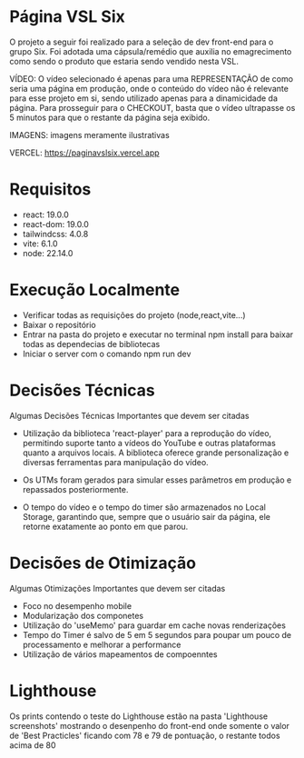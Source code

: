 # Página VSL Six
O projeto a seguir foi realizado para a seleção de dev front-end para o grupo Six.
Foi adotada uma cápsula/remédio que auxilia no emagrecimento como sendo o produto que estaria sendo vendido nesta VSL.

VÍDEO: O vídeo selecionado é apenas para uma REPRESENTAÇÃO de como seria uma página em produção, onde o conteúdo do vídeo não é relevante para esse projeto em si, sendo utilizado apenas para a dinamicidade da página.
Para prosseguir para o CHECKOUT, basta que o vídeo ultrapasse os 5 minutos para que o restante da página seja exibido.

IMAGENS: imagens meramente ilustrativas

VERCEL: https://paginavslsix.vercel.app

# Requisitos 
- react: 19.0.0
- react-dom: 19.0.0
- tailwindcss: 4.0.8
- vite: 6.1.0
- node: 22.14.0

# Execução Localmente 
- Verificar todas as requisições do projeto (node,react,vite...)
- Baixar o repositório
- Entrar na pasta do projeto e executar no terminal npm install para baixar todas as dependecias de bibliotecas
- Iniciar o server com o comando npm run dev

# Decisões Técnicas
Algumas Decisões Técnicas Importantes que devem ser citadas
- Utilização da biblioteca 'react-player' para a reprodução do vídeo, permitindo suporte tanto a vídeos do YouTube e outras plataformas quanto a arquivos locais. A biblioteca oferece grande personalização e diversas ferramentas para manipulação do vídeo.

- Os UTMs foram gerados para simular esses parâmetros em produção e repassados posteriormente.

- O tempo do vídeo e o tempo do timer são armazenados no Local Storage, garantindo que, sempre que o usuário sair da página, ele retorne exatamente ao ponto em que parou.

# Decisões de Otimização
Algumas Otimizações Importantes que devem ser citadas
- Foco no desempenho mobile
- Modularização dos componetes
- Utilização do 'useMemo' para guardar em cache novas renderizações
- Tempo do Timer é salvo de 5 em 5 segundos para poupar um pouco de processamento e melhorar a performance
- Utilização de vários mapeamentos de compoenntes

# Lighthouse
Os prints contendo o teste do Lighthouse estão na pasta 'Lighthouse screenshots' mostrando o desenpenho do front-end
onde somente o valor de 'Best Practicles' ficando com 78 e 79 de pontuação, o restante todos acima de 80
